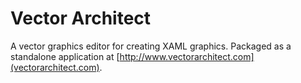 # Vector Architect

A vector graphics editor for creating XAML graphics. Packaged as a standalone application at [http://www.vectorarchitect.com](vectorarchitect.com).
